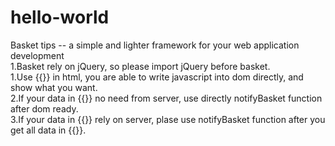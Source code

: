 # hello-world
Basket tips -- a simple and lighter framework for your web application development<br>
1.Basket rely on jQuery, so please import jQuery before basket.<br>
1.Use {{}} in html, you are able to write javascript into dom directly, and show what you want.<br>
2.If your data in {{}} no need from server, use directly notifyBasket function after dom ready.<br>
3.If your data in {{}} rely on server, plase use notifyBasket function after you get all data in {{}}.<br>

